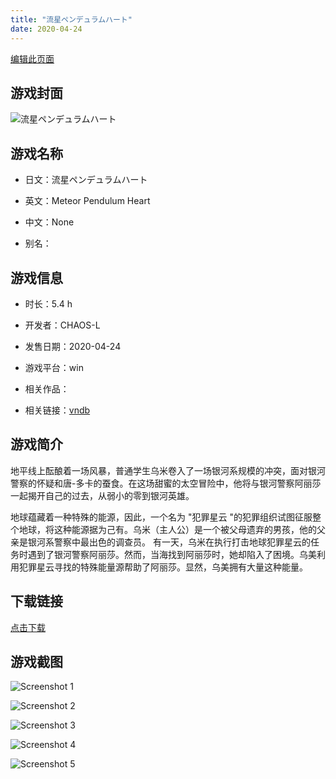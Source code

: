 ```yaml
---
title: "流星ペンデュラムハート"
date: 2020-04-24
---
```

[编辑此页面](https://github.com/ACG-3/ADV3-source/blob/main/source/_posts/games/%E6%B5%81%E6%98%9F%E3%83%9A%E3%83%B3%E3%83%87%E3%83%A5%E3%83%A9%E3%83%A0%E3%83%8F%E3%83%BC%E3%83%88.md)

## 游戏封面

![流星ペンデュラムハート](https%3A//pan.timero.xyz/onedrive/img_lib_001/%E6%B5%81%E6%98%9F%E3%83%9A%E3%83%B3%E3%83%87%E3%83%A5%E3%83%A9%E3%83%A0%E3%83%8F%E3%83%BC%E3%83%88_cover.avif)


## 游戏名称

- 日文：流星ペンデュラムハート
- 英文：Meteor Pendulum Heart
- 中文：None

- 别名：


## 游戏信息

- 时长：5.4 h
- 开发者：CHAOS-L
- 发售日期：2020-04-24
- 游戏平台：win
- 相关作品：

- 相关链接：[vndb](https://vndb.org/v28188)


## 游戏简介

地平线上酝酿着一场风暴，普通学生乌米卷入了一场银河系规模的冲突，面对银河警察的怀疑和唐-多卡的蚕食。在这场甜蜜的太空冒险中，他将与银河警察阿丽莎一起揭开自己的过去，从弱小的零到银河英雄。

地球蕴藏着一种特殊的能源，因此，一个名为 "犯罪星云 "的犯罪组织试图征服整个地球，将这种能源据为己有。乌米（主人公）是一个被父母遗弃的男孩，他的父亲是银河系警察中最出色的调查员。  有一天，乌米在执行打击地球犯罪星云的任务时遇到了银河警察阿丽莎。然而，当海找到阿丽莎时，她却陷入了困境。乌美利用犯罪星云寻找的特殊能量源帮助了阿丽莎。显然，乌美拥有大量这种能量。




## 下载链接

[点击下载](https://pan.timero.xyz/onedrive/adv_lib_001/%E6%B5%81%E6%98%9F%E3%83%9A%E3%83%B3%E3%83%87%E3%83%A5%E3%83%A9%E3%83%A0%E3%83%8F%E3%83%BC%E3%83%88)


## 游戏截图


![Screenshot 1](https%3A//pan.timero.xyz/onedrive/img_lib_001/%E6%B5%81%E6%98%9F%E3%83%9A%E3%83%B3%E3%83%87%E3%83%A5%E3%83%A9%E3%83%A0%E3%83%8F%E3%83%BC%E3%83%88_Screenshot_1.avif)

![Screenshot 2](https%3A//pan.timero.xyz/onedrive/img_lib_001/%E6%B5%81%E6%98%9F%E3%83%9A%E3%83%B3%E3%83%87%E3%83%A5%E3%83%A9%E3%83%A0%E3%83%8F%E3%83%BC%E3%83%88_Screenshot_2.avif)

![Screenshot 3](https%3A//pan.timero.xyz/onedrive/img_lib_001/%E6%B5%81%E6%98%9F%E3%83%9A%E3%83%B3%E3%83%87%E3%83%A5%E3%83%A9%E3%83%A0%E3%83%8F%E3%83%BC%E3%83%88_Screenshot_3.avif)

![Screenshot 4](https%3A//pan.timero.xyz/onedrive/img_lib_001/%E6%B5%81%E6%98%9F%E3%83%9A%E3%83%B3%E3%83%87%E3%83%A5%E3%83%A9%E3%83%A0%E3%83%8F%E3%83%BC%E3%83%88_Screenshot_4.avif)

![Screenshot 5](https%3A//pan.timero.xyz/onedrive/img_lib_001/%E6%B5%81%E6%98%9F%E3%83%9A%E3%83%B3%E3%83%87%E3%83%A5%E3%83%A9%E3%83%A0%E3%83%8F%E3%83%BC%E3%83%88_Screenshot_5.avif)

